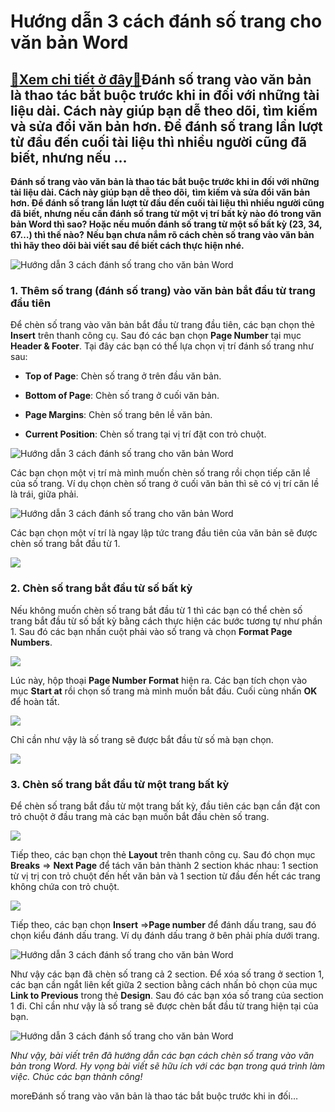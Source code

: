 Hướng dẫn 3 cách đánh số trang cho văn bản Word
===============================================

[:gift:Xem chi tiết ở đây:gift:](https://hddtvn.com/huong-dan-3-cach-danh-so-trang-cho-van-ban-word/)Đánh số trang vào văn bản là thao tác bắt buộc trước khi in đối với những tài liệu dài. Cách này giúp bạn dễ theo dõi, tìm kiếm và sửa đổi văn bản hơn. Để đánh số trang lần lượt từ đầu đến cuối tài liệu thì nhiều người cũng đã biết, nhưng nếu …
----------------------------------------------------------------------------------------------------------------------------------------------------------------------------------------------------------------------------------------------------

**Đánh số trang vào văn bản là thao tác bắt buộc trước khi in đối với những tài liệu dài. Cách này giúp bạn dễ theo dõi,** **tìm kiếm và sửa đổi văn bản hơn. Để đánh số trang lần lượt từ đầu đến cuối tài liệu thì nhiều người cũng đã biết, nhưng nếu cần đánh số trang từ một vị trí bất kỳ nào đó trong văn bản Word thì sao? Hoặc nếu muốn đánh số trang từ một số bất kỳ (23, 34, 67…) thì thế nào?** **Nếu bạn chưa nắm rõ cách chèn số trang vào văn bản thì hãy theo dõi bài viết sau để biết cách thực hiện nhé.**


![Hướng dẫn 3 cách đánh số trang cho văn bản Word](https://hddtvn.com/wp-content/uploads/2021/01/danh-so-trang-1.jpg)


### 1. Thêm số trang (đánh số trang) vào văn bản bắt đầu từ trang đầu tiên


Để chèn số trang vào văn bản bắt đầu từ trang đầu tiên, các bạn chọn thẻ **Insert** trên thanh công cụ. Sau đó các bạn chọn **Page Number** tại mục **Header & Footer**. Tại đây các bạn có thể lựa chọn vị trí đánh số trang như sau:




* **Top of Page**: Chèn số trang ở trên đầu văn bản.

* **Bottom of Page**: Chèn số trang ở cuối văn bản.

* **Page Margins**: Chèn số trang bên lề văn bản.

* **Current Position**: Chèn số trang tại vị trí đặt con trỏ chuột.



![Hướng dẫn 3 cách đánh số trang cho văn bản Word](https://hddtvn.com/wp-content/uploads/2021/01/XKMDfNv.png "Hướng dẫn 3 cách đánh số trang cho văn bản Word")


Các bạn chọn một vị trí mà mình muốn chèn số trang rồi chọn tiếp căn lề của số trang. Ví dụ chọn chèn số trang ở cuối văn bản thì sẽ có vị trí căn lề là trái, giữa phải.


![Hướng dẫn 3 cách đánh số trang cho văn bản Word](https://hddtvn.com/wp-content/uploads/2021/01/z8sgORj.png "Hướng dẫn 3 cách đánh số trang cho văn bản Word")


Các bạn chọn một ví trí là ngay lập tức trang đầu tiên của văn bản sẽ được chèn số trang bắt đầu từ 1.


![](https://hddtvn.com/wp-content/uploads/2021/01/7JdWNB9.png)


### 2. Chèn số trang bắt đầu từ số bất kỳ


Nếu không muốn chèn số trang bắt đầu từ 1 thì các bạn có thể chèn số trang bắt đầu từ số bất kỳ bằng cách thực hiện các bước tương tự như phần 1. Sau đó các bạn nhấn cuột phải vào số trang và chọn **Format Page Numbers**.


![](https://hddtvn.com/wp-content/uploads/2021/01/iRiffpg.png)


Lúc này, hộp thoại **Page Number Format** hiện ra. Các bạn tích chọn vào mục **Start at** rồi chọn số trang mà mình muốn bắt đầu. Cuối cùng nhấn **OK** để hoàn tất.


![](https://hddtvn.com/wp-content/uploads/2021/01/Y5iyZTl.png)


Chỉ cần như vậy là số trang sẽ được bắt đầu từ số mà bạn chọn.


![](https://hddtvn.com/wp-content/uploads/2021/01/P9AUFDv.png)


### 3. Chèn số trang bắt đầu từ một trang bất kỳ


Để chèn số trang bắt đầu từ một trang bất kỳ, đầu tiên các bạn cần đặt con trỏ chuột ở đầu trang mà các bạn muốn bắt đầu chèn số trang.


![](https://hddtvn.com/wp-content/uploads/2021/01/a2iX4sP.png)


Tiếp theo, các bạn chọn thẻ **Layout** trên thanh công cụ. Sau đó chọn mục **Breaks** => **Next Page** để tách văn bản thành 2 section khác nhau: 1 section từ vị trị con trỏ chuột đến hết văn bản và 1 section từ đầu đến hết các trang không chứa con trỏ chuột.


![](https://hddtvn.com/wp-content/uploads/2021/01/MJtbNov.png)


Tiếp theo, các bạn chọn **Insert** =>**Page number** để đánh dấu trang, sau đó chọn kiểu đánh dấu trang. Ví dụ đánh dấu trang ở bên phải phía dưới trang.


![Hướng dẫn 3 cách đánh số trang cho văn bản Word](https://hddtvn.com/wp-content/uploads/2021/01/pdMMa0C.png "Hướng dẫn 3 cách đánh số trang cho văn bản Word")


Như vậy các bạn đã chèn số trang cả 2 section. Để xóa số trang ở section 1, các bạn cần ngắt liên kết giữa 2 section bằng cách nhấn bỏ chọn của mục **Link to Previous** trong thẻ **Design**. Sau đó các bạn xóa số trang của section 1 đi. Chỉ cần như vậy là số trang sẽ được chèn bắt đầu từ trang hiện tại của bạn.


![Hướng dẫn 3 cách đánh số trang cho văn bản Word](https://hddtvn.com/wp-content/uploads/2021/01/7PIVMgh.png "Hướng dẫn 3 cách đánh số trang cho văn bản Word")


*Như vậy, bài viết trên đã hướng dẫn các bạn cách chèn số trang vào văn bản trong Word. Hy vọng bài viết sẽ hữu ích với các bạn trong quá trình làm việc. Chúc các bạn thành công!*


moreĐánh số trang vào văn bản là thao tác bắt buộc trước khi in đối…

